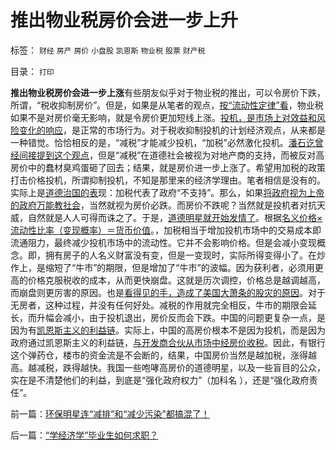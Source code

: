 # 推出物业税房价会进一步上升

标签： `财经` `房产` `房价` `小盘股` `凯恩斯` `物业税` `股票` `财产税` 

目录： `打印`

**推出物业税房价会进一步上涨**有些朋友似乎对于物业税的推出，可以令房价下跌，所谓，“税收抑制房价”。但是，如果是从笔者的观点，[按“流动性定律”看](http://darthvad.blog.sohu.com/140434206.html)，物业税如果不是对房价毫无影响，就是令房价更加短线上涨。[投机，是市场上对效益和风险变化的响应](../../../2008/1/29/投机其实是有益的行为，市场价格让市场去决定吧!.md)，是正常的市场行为。对于税收抑制投机的计划经济观点，从来都是一种错觉。恰恰相反的是，“减税”才能减少投机，“加税”必然激化投机。[潘石讫曾经间接提到这个观点](../../../2008/1/20/二手房减免交易税可使北京房价降一半.md)，但是“减税”在道德社会被视为对地产商的支持，而被反对高房价中的蠢材臭鸡蛋砸了回去；结果，就是房价进一步上涨了。希望用加税的政策打击价格投机，所谓抑制投机，不知是那里来的经济学理由。笔者相信是没有的。实际上是[道德治国的表](http://darthvad.blog.sohu.com/133552226.html)现：加税代表了政府“不支持”。那么，如果[将政府视为上帝的政府万能教社会](../../../2009/1/7/威权万能论，肆虐中国2000年的条件反射.md)，当然就视为房价必跌。而房价不跌呢？当然就是投机者对抗天威，自然就是人人可得而诛之了。于是，[道德明星就开始发情了](http://blog.sina.com.cn/s/blog_5563a64d0100fq0d.html)。根据[名义价格×流动性比率（变现概率）＝货币价值](http://darthvad.blog.sohu.com/140434206.html)。，加税相当于增加投机市场中的交易成本即流通阻力，最终减少投机市场中的流动性。它并不会影响价格。但是会减小变现概念。即，拥有房子的人名义财富没有变，但是一变现时，实际所得变得小了。在炒作上，是缩短了“牛市”的期限，但是增加了“牛市”的波幅。因为获利者，必须用更高的价格克服税收的成本，从而更快崩盘。这就是历次调控，价格总是越调越高，而崩盘则更厉害的原因。也是[看得见的手，造成了美国大萧条的股灾的原因](../../../2009/12/26/“看得见的手”催化了大萧条.md)。对于无房者，这种过程，并没有任何好处。减税的作用就完全相反，牛市的期限会延长，而升幅会减小，由于投机退出，房价反而会下跌。中国的问题更复杂一点，是因为有[凯恩斯主义的利益链](../../../2009/4/22/费雪教条之通货紧缩有害论背后的资产利益链.md)。实际上，中国的高房价根本不是因为投机，而是因为政府通过凯恩斯主义的利益链，[与开发商合伙从市场中经房价收税](../../../2008/7/4/三个坏蛋政策博羿老百姓承受高房价危机全部代价.md)。因此，有银行这个弹药仓，楼市的资金流是不会断的，结果，中国房价当然是越加税，涨得越高。越减税，跌得越快。我国一些咆哮高房价的道德明星，以及一些盲目的公众，实在是不清楚他们的利益，到底是“强化政府权力”（加科名
），还是“强化政府责任”。

前一篇：[环保明星连“减排”和“减少污染”都搞混了！](../../../2010/1/6/环保明星连“减排”和“减少污染”都搞混了！.md)

后一篇：[“学经济学”毕业生如何求职？](../../../2010/1/7/“学经济学”毕业生如何求职？.md)